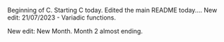 Beginning of C. Starting C today.
Edited the main README today....
New edit: 21/07/2023 - Variadic functions.

New edit: New Month. Month 2 almost ending.
